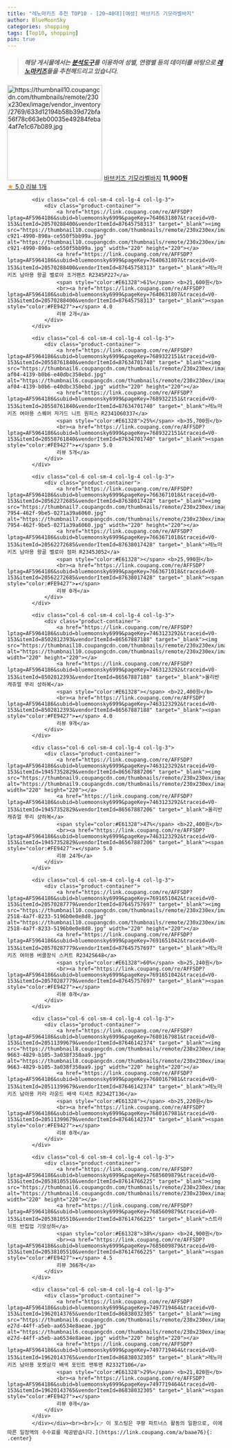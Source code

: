 ```yaml
---
title: "레노마키즈 추천 TOP10 - [20~40대][여성] 바브키즈 기모라벨바지"
author: BlueMoonSky
categories: shopping
tags: [Top10, shopping]
pin: true
---
```


> ##### 해당 게시물에서는 [**분석도구**](https://itemscout.io/)를 이용하여 **성별**, **연령별** 등의 데이터를 바탕으로 [**레노마키즈**](https://link.coupang.com/a/baae76)들을 추천해드리고 있습니다.
<div class="container"><div class="row">
            <div class="col-6 col-sm-4 col-lg-4 col-lg-3">
                <div class="product-container">
                    <a href="https://link.coupang.com/re/AFFSDP?lptag=AF5964186&subid=bluemoonsky6999&pageKey=326598681&traceid=V0-153&itemId=1045335177&vendorItemId=5506881081" target="_blank"><img src="https://thumbnail10.coupangcdn.com/thumbnails/remote/230x230ex/image/vendor_inventory/2769/633d12194b58b39d72bfa56f78c663eb00035e49284feba4af7e1c67b089.jpg" alt="https://thumbnail10.coupangcdn.com/thumbnails/remote/230x230ex/image/vendor_inventory/2769/633d12194b58b39d72bfa56f78c663eb00035e49284feba4af7e1c67b089.jpg" width="220" height="220"></a>
                    <a href="https://link.coupang.com/re/AFFSDP?lptag=AF5964186&subid=bluemoonsky6999&pageKey=326598681&traceid=V0-153&itemId=1045335177&vendorItemId=5506881081" target="_blank">바브키즈 기모라벨바지</a>
                    <span style="color:#E61328"></span> <b>11,900원</b>
                    <br><a href="https://link.coupang.com/re/AFFSDP?lptag=AF5964186&subid=bluemoonsky6999&pageKey=326598681&traceid=V0-153&itemId=1045335177&vendorItemId=5506881081" target="_blank"><span style="color:#FE9427">★</span> 5.0
                    리뷰 1개</a>
                </div>
            </div>
            
            <div class="col-6 col-sm-4 col-lg-4 col-lg-3">
                <div class="product-container">
                    <a href="https://link.coupang.com/re/AFFSDP?lptag=AF5964186&subid=bluemoonsky6999&pageKey=7640631807&traceid=V0-153&itemId=20570288400&vendorItemId=87645758313" target="_blank"><img src="https://thumbnail10.coupangcdn.com/thumbnails/remote/230x230ex/image/retail/images/2023/11/02/9/1/a1840c8a-c921-4990-890a-ce550f5bb99a.jpg" alt="https://thumbnail10.coupangcdn.com/thumbnails/remote/230x230ex/image/retail/images/2023/11/02/9/1/a1840c8a-c921-4990-890a-ce550f5bb99a.jpg" width="220" height="220"></a>
                    <a href="https://link.coupang.com/re/AFFSDP?lptag=AF5964186&subid=bluemoonsky6999&pageKey=7640631807&traceid=V0-153&itemId=20570288400&vendorItemId=87645758313" target="_blank">레노마키즈 남아용 왕골 벨로아 조거팬츠 R2345P227</a>
                    <span style="color:#E61328">61%</span> <b>21,600원</b>
                    <br><a href="https://link.coupang.com/re/AFFSDP?lptag=AF5964186&subid=bluemoonsky6999&pageKey=7640631807&traceid=V0-153&itemId=20570288400&vendorItemId=87645758313" target="_blank"><span style="color:#FE9427">★</span> 4.0
                    리뷰 2개</a>
                </div>
            </div>
            
            <div class="col-6 col-sm-4 col-lg-4 col-lg-3">
                <div class="product-container">
                    <a href="https://link.coupang.com/re/AFFSDP?lptag=AF5964186&subid=bluemoonsky6999&pageKey=7689322151&traceid=V0-153&itemId=20558761840&vendorItemId=87634701740" target="_blank"><img src="https://thumbnail6.coupangcdn.com/thumbnails/remote/230x230ex/image/retail/images/2023/11/01/10/8/00f77a0a-af04-4139-b0b6-e40dbc350ebd.jpg" alt="https://thumbnail6.coupangcdn.com/thumbnails/remote/230x230ex/image/retail/images/2023/11/01/10/8/00f77a0a-af04-4139-b0b6-e40dbc350ebd.jpg" width="220" height="220"></a>
                    <a href="https://link.coupang.com/re/AFFSDP?lptag=AF5964186&subid=bluemoonsky6999&pageKey=7689322151&traceid=V0-153&itemId=20558761840&vendorItemId=87634701740" target="_blank">레노마키즈 여아용 스퀘어 자가드 니트 원피스 R2341O60337</a>
                    <span style="color:#E61328">25%</span> <b>35,700원</b>
                    <br><a href="https://link.coupang.com/re/AFFSDP?lptag=AF5964186&subid=bluemoonsky6999&pageKey=7689322151&traceid=V0-153&itemId=20558761840&vendorItemId=87634701740" target="_blank"><span style="color:#FE9427">★</span> 5.0
                    리뷰 5개</a>
                </div>
            </div>
            
            <div class="col-6 col-sm-4 col-lg-4 col-lg-3">
                <div class="product-container">
                    <a href="https://link.coupang.com/re/AFFSDP?lptag=AF5964186&subid=bluemoonsky6999&pageKey=7663671018&traceid=V0-153&itemId=20562272685&vendorItemId=87638017428" target="_blank"><img src="https://thumbnail7.coupangcdn.com/thumbnails/remote/230x230ex/image/retail/images/2023/11/01/15/4/30b308ea-7954-462f-9be5-0271a39a6060.jpg" alt="https://thumbnail7.coupangcdn.com/thumbnails/remote/230x230ex/image/retail/images/2023/11/01/15/4/30b308ea-7954-462f-9be5-0271a39a6060.jpg" width="220" height="220"></a>
                    <a href="https://link.coupang.com/re/AFFSDP?lptag=AF5964186&subid=bluemoonsky6999&pageKey=7663671018&traceid=V0-153&itemId=20562272685&vendorItemId=87638017428" target="_blank">레노마키즈 남아용 왕골 벨로아 점퍼 R2345J052</a>
                    <span style="color:#E61328"></span> <b>25,990원</b>
                    <br><a href="https://link.coupang.com/re/AFFSDP?lptag=AF5964186&subid=bluemoonsky6999&pageKey=7663671018&traceid=V0-153&itemId=20562272685&vendorItemId=87638017428" target="_blank"><span style="color:#FE9427">★</span> 
                    리뷰 0개</a>
                </div>
            </div>
            
            <div class="col-6 col-sm-4 col-lg-4 col-lg-3">
                <div class="product-container">
                    <a href="https://link.coupang.com/re/AFFSDP?lptag=AF5964186&subid=bluemoonsky6999&pageKey=7463123292&traceid=V0-153&itemId=8502812393&vendorItemId=86567887188" target="_blank"><img src="https://thumbnail10.coupangcdn.com/thumbnails/remote/230x230ex/image/vendor_inventory/9f96/5a088d5c2005db293421d1eb2c7940f335de3f4957ab0ec88b88951f4180.jpg" alt="https://thumbnail10.coupangcdn.com/thumbnails/remote/230x230ex/image/vendor_inventory/9f96/5a088d5c2005db293421d1eb2c7940f335de3f4957ab0ec88b88951f4180.jpg" width="220" height="220"></a>
                    <a href="https://link.coupang.com/re/AFFSDP?lptag=AF5964186&subid=bluemoonsky6999&pageKey=7463123292&traceid=V0-153&itemId=8502812393&vendorItemId=86567887188" target="_blank">올리반 캐쥬얼 쭈리 상하복</a>
                    <span style="color:#E61328"></span> <b>22,400원</b>
                    <br><a href="https://link.coupang.com/re/AFFSDP?lptag=AF5964186&subid=bluemoonsky6999&pageKey=7463123292&traceid=V0-153&itemId=8502812393&vendorItemId=86567887188" target="_blank"><span style="color:#FE9427">★</span> 4.0
                    리뷰 9개</a>
                </div>
            </div>
            
            <div class="col-6 col-sm-4 col-lg-4 col-lg-3">
                <div class="product-container">
                    <a href="https://link.coupang.com/re/AFFSDP?lptag=AF5964186&subid=bluemoonsky6999&pageKey=7463123292&traceid=V0-153&itemId=19457352829&vendorItemId=86567887206" target="_blank"><img src="https://thumbnail9.coupangcdn.com/thumbnails/remote/230x230ex/image/vendor_inventory/ddab/307e47badeb762de7983e536ea51e5ebd6cdc6351b6021405ae225588f92.jpg" alt="https://thumbnail9.coupangcdn.com/thumbnails/remote/230x230ex/image/vendor_inventory/ddab/307e47badeb762de7983e536ea51e5ebd6cdc6351b6021405ae225588f92.jpg" width="220" height="220"></a>
                    <a href="https://link.coupang.com/re/AFFSDP?lptag=AF5964186&subid=bluemoonsky6999&pageKey=7463123292&traceid=V0-153&itemId=19457352829&vendorItemId=86567887206" target="_blank">올리반 캐쥬얼 쭈리 상하복</a>
                    <span style="color:#E61328">47%</span> <b>22,400원</b>
                    <br><a href="https://link.coupang.com/re/AFFSDP?lptag=AF5964186&subid=bluemoonsky6999&pageKey=7463123292&traceid=V0-153&itemId=19457352829&vendorItemId=86567887206" target="_blank"><span style="color:#FE9427">★</span> 5.0
                    리뷰 24개</a>
                </div>
            </div>
            
            <div class="col-6 col-sm-4 col-lg-4 col-lg-3">
                <div class="product-container">
                    <a href="https://link.coupang.com/re/AFFSDP?lptag=AF5964186&subid=bluemoonsky6999&pageKey=7691651042&traceid=V0-153&itemId=20570287779&vendorItemId=87645757697" target="_blank"><img src="https://thumbnail10.coupangcdn.com/thumbnails/remote/230x230ex/image/retail/images/2023/11/02/9/1/11b691a6-2518-4a7f-8233-5196b0e0e8d8.jpg" alt="https://thumbnail10.coupangcdn.com/thumbnails/remote/230x230ex/image/retail/images/2023/11/02/9/1/11b691a6-2518-4a7f-8233-5196b0e0e8d8.jpg" width="220" height="220"></a>
                    <a href="https://link.coupang.com/re/AFFSDP?lptag=AF5964186&subid=bluemoonsky6999&pageKey=7691651042&traceid=V0-153&itemId=20570287779&vendorItemId=87645757697" target="_blank">레노마키즈 여아용 버클장식 스커트 R2342S648</a>
                    <span style="color:#E61328">60%</span> <b>25,240원</b>
                    <br><a href="https://link.coupang.com/re/AFFSDP?lptag=AF5964186&subid=bluemoonsky6999&pageKey=7691651042&traceid=V0-153&itemId=20570287779&vendorItemId=87645757697" target="_blank"><span style="color:#FE9427">★</span> 
                    리뷰 0개</a>
                </div>
            </div>
            
            <div class="col-6 col-sm-4 col-lg-4 col-lg-3">
                <div class="product-container">
                    <a href="https://link.coupang.com/re/AFFSDP?lptag=AF5964186&subid=bluemoonsky6999&pageKey=7680167981&traceid=V0-153&itemId=20511399679&vendorItemId=87646142374" target="_blank"><img src="https://thumbnail8.coupangcdn.com/thumbnails/remote/230x230ex/image/retail/images/2023/11/02/10/0/23326214-9663-4829-b105-3a038f350aa9.jpg" alt="https://thumbnail8.coupangcdn.com/thumbnails/remote/230x230ex/image/retail/images/2023/11/02/10/0/23326214-9663-4829-b105-3a038f350aa9.jpg" width="220" height="220"></a>
                    <a href="https://link.coupang.com/re/AFFSDP?lptag=AF5964186&subid=bluemoonsky6999&pageKey=7680167981&traceid=V0-153&itemId=20511399679&vendorItemId=87646142374" target="_blank">레노마키즈 남아용 카라 라운드 배색 티셔츠 R2342T136</a>
                    <span style="color:#E61328"></span> <b>25,220원</b>
                    <br><a href="https://link.coupang.com/re/AFFSDP?lptag=AF5964186&subid=bluemoonsky6999&pageKey=7680167981&traceid=V0-153&itemId=20511399679&vendorItemId=87646142374" target="_blank"><span style="color:#FE9427">★</span> 
                    리뷰 0개</a>
                </div>
            </div>
            
            <div class="col-6 col-sm-4 col-lg-4 col-lg-3">
                <div class="product-container">
                    <a href="https://link.coupang.com/re/AFFSDP?lptag=AF5964186&subid=bluemoonsky6999&pageKey=7685609879&traceid=V0-153&itemId=20538105510&vendorItemId=87614766225" target="_blank"><img src="https://thumbnail6.coupangcdn.com/thumbnails/remote/230x230ex/image/vendor_inventory/1bec/f67f6a7a8288016be60d89762b0596ede995a1e03a02c8f55eb3c1b26c2b.jpg" alt="https://thumbnail6.coupangcdn.com/thumbnails/remote/230x230ex/image/vendor_inventory/1bec/f67f6a7a8288016be60d89762b0596ede995a1e03a02c8f55eb3c1b26c2b.jpg" width="220" height="220"></a>
                    <a href="https://link.coupang.com/re/AFFSDP?lptag=AF5964186&subid=bluemoonsky6999&pageKey=7685609879&traceid=V0-153&itemId=20538105510&vendorItemId=87614766225" target="_blank">스트라이프 반집업 기모상하</a>
                    <span style="color:#E61328">38%</span> <b>24,900원</b>
                    <br><a href="https://link.coupang.com/re/AFFSDP?lptag=AF5964186&subid=bluemoonsky6999&pageKey=7685609879&traceid=V0-153&itemId=20538105510&vendorItemId=87614766225" target="_blank"><span style="color:#FE9427">★</span> 4.5
                    리뷰 366개</a>
                </div>
            </div>
            
            <div class="col-6 col-sm-4 col-lg-4 col-lg-3">
                <div class="product-container">
                    <a href="https://link.coupang.com/re/AFFSDP?lptag=AF5964186&subid=bluemoonsky6999&pageKey=7497719464&traceid=V0-153&itemId=19620143765&vendorItemId=86838032305" target="_blank"><img src="https://thumbnail6.coupangcdn.com/thumbnails/remote/230x230ex/image/retail/images/2023/08/10/11/9/bdea5b69-e27d-44ff-a5eb-aa6534e8aeae.jpg" alt="https://thumbnail6.coupangcdn.com/thumbnails/remote/230x230ex/image/retail/images/2023/08/10/11/9/bdea5b69-e27d-44ff-a5eb-aa6534e8aeae.jpg" width="220" height="220"></a>
                    <a href="https://link.coupang.com/re/AFFSDP?lptag=AF5964186&subid=bluemoonsky6999&pageKey=7497719464&traceid=V0-153&itemId=19620143765&vendorItemId=86838032305" target="_blank">레노마키즈 남아용 포켓삼각 배색 포인트 맨투맨 R2332T106</a>
                    <span style="color:#E61328">29%</span> <b>21,820원</b>
                    <br><a href="https://link.coupang.com/re/AFFSDP?lptag=AF5964186&subid=bluemoonsky6999&pageKey=7497719464&traceid=V0-153&itemId=19620143765&vendorItemId=86838032305" target="_blank"><span style="color:#FE9427">★</span> 
                    리뷰 0개</a>
                </div>
            </div>
            </div></div><br><br>[👉 이 포스팅은 쿠팡 파트너스 활동의 일환으로, 이에 따른 일정액의 수수료를 제공받습니다.](https://link.coupang.com/a/baae76){: .center}